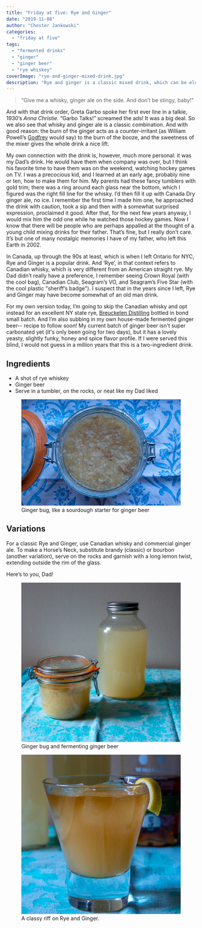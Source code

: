 ```yaml
---
title: "Friday at five: Rye and Ginger"
date: "2019-11-08"
author: "Chester Jankowski"
categories: 
  - "friday at five"
tags: 
  - "fermented drinks"
  - "ginger"
  - "ginger beer"
  - "rye whiskey"
coverImage: "rye-and-ginger-mixed-drink.jpg"
description: "Rye and ginger is a classic mixed drink, which can be elevated from old man drink status by using an American straight rye and a good punch ginger beer."
---
```


> “Give me a whisky, ginger ale on the side. And don’t be stingy, baby!”

And with that drink order, Greta Garbo spoke her first ever line in a talkie, 1930’s _Anna Christie_. “Garbo Talks!” screamed the ads! It was a big deal. So we also see that whisky and ginger ale is a classic combination. And with good reason: the burn of the ginger acts as a counter-irritant (as William Powell’s [Godfrey](https://www.imdb.com/title/tt0028010/) would say) to the burn of the booze, and the sweetness of the mixer gives the whole drink a nice lift.

My own connection with the drink is, however, much more personal: it was my Dad’s drink. He would have them when company was over, but I think his favorite time to have them was on the weekend, watching hockey games on TV. I was a precocious kid, and I learned at an early age, probably nine or ten, how to make them for him. My parents had these fancy tumblers with gold trim; there was a ring around each glass near the bottom, which I figured was the right fill line for the whisky. I’d then fill it up with Canada Dry ginger ale, no ice. I remember the first time I made him one, he approached the drink with caution, took a sip and then with a somewhat surprised expression, proclaimed it good. After that, for the next few years anyway, I would mix him the odd one while he watched those hockey games. Now I know that there will be people who are perhaps appalled at the thought of a young child mixing drinks for their father. That’s fine, but I really don’t care. It’s but one of many nostalgic memories I have of my father, who left this Earth in 2002.

In Canada, up through the 90s at least, which is when I left Ontario for NYC, Rye and Ginger is a popular drink. And ‘Rye’, in that context refers to Canadian whisky, which is very different from an American straight rye. My Dad didn’t really have a preference, I remember seeing Crown Royal (with the cool bag), Canadian Club, Seagram’s VO, and Seagram’s Five Star (with the cool plastic "sheriff’s badge"). I suspect that in the years since I left, Rye and Ginger may have become somewhat of an old man drink.

For my own version today, I’m going to skip the Canadian whisky and opt instead for an excellent NY state rye, [Breuckelen Distilling](https://brkdistilling.com/) bottled in bond small batch. And I’m also subbing in my own house-made fermented ginger beer-- recipe to follow soon! My current batch of ginger beer isn't super carbonated yet (it's only been going for two days), but it has a lovely yeasty, slightly funky, honey and spice flavor profile. If I were served this blind, I would not guess in a million years that this is a two-ingredient drink.

## Ingredients

- A shot of rye whiskey
- Ginger beer
- Serve in a tumbler, on the rocks, or neat like my Dad liked

<figure><img src="images/ginger-bug-le-parfait.jpg" alt="Ginger bug in a Le Parfait jar."><figcaption>Ginger bug, like a sourdough starter for ginger beer</figcaption></figure>

## Variations

For a classic Rye and Ginger, use Canadian whisky and commercial ginger ale. To make a Horse’s Neck, substitute brandy (classic) or bourbon (another variation), serve on the rocks and garnish with a long lemon twist, extending outside the rim of the glass.

Here’s to you, Dad!

<div class="two-column">
<figure><img src="images/ginger-bug-and-fermenting-ginger-beer.jpg" alt="A ginger bug and jar of fermenting ginger beer."><figcaption>Ginger bug and fermenting ginger beer</figcaption></figure>
<figure><img src="images/rye-and-ginger-mixed-drink-closeup.jpg" alt="Rye and Ginger mixed drink."><figcaption>A classy riff on Rye and Ginger.</figcaption></figure>
</div>
